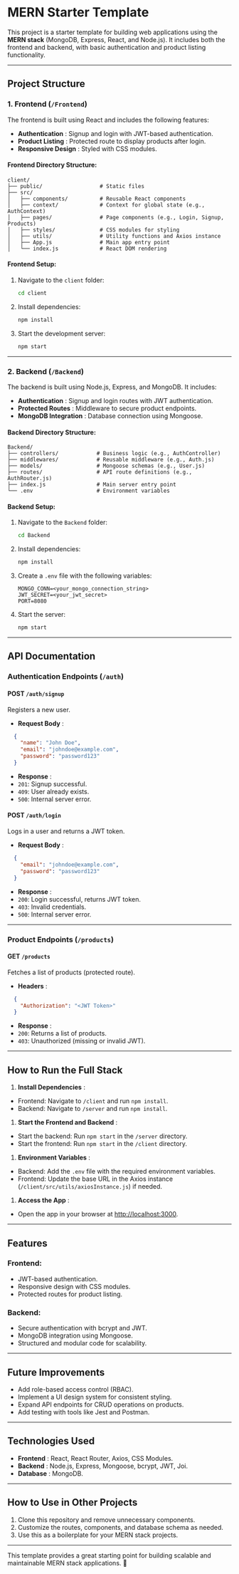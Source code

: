 
# MERN Starter Template

This project is a starter template for building web applications using the **MERN stack** (MongoDB, Express, React, and Node.js). It includes both the frontend and backend, with basic authentication and product listing functionality.

---

## Project Structure

### 1. Frontend (`/Frontend`)

The frontend is built using React and includes the following features:

* **Authentication** : Signup and login with JWT-based authentication.
* **Product Listing** : Protected route to display products after login.
* **Responsive Design** : Styled with CSS modules.

#### Frontend Directory Structure:

```
client/
├── public/                  # Static files
├── src/
│   ├── components/          # Reusable React components
│   ├── context/             # Context for global state (e.g., AuthContext)
│   ├── pages/               # Page components (e.g., Login, Signup, Products)
│   ├── styles/              # CSS modules for styling
│   ├── utils/               # Utility functions and Axios instance
│   ├── App.js               # Main app entry point
│   └── index.js             # React DOM rendering
```

#### Frontend Setup:

1. Navigate to the `client` folder:
   ```bash
   cd client
   ```
2. Install dependencies:
   ```bash
   npm install
   ```
3. Start the development server:
   ```bash
   npm start
   ```

---

### 2. Backend (`/Backend`)

The backend is built using Node.js, Express, and MongoDB. It includes:

* **Authentication** : Signup and login routes with JWT authentication.
* **Protected Routes** : Middleware to secure product endpoints.
* **MongoDB Integration** : Database connection using Mongoose.

#### Backend Directory Structure:

```
Backend/
├── controllers/            # Business logic (e.g., AuthController)
├── middlewares/            # Reusable middleware (e.g., Auth.js)
├── models/                 # Mongoose schemas (e.g., User.js)
├── routes/                 # API route definitions (e.g., AuthRouter.js)
├── index.js                # Main server entry point
└── .env                    # Environment variables
```

#### Backend Setup:

1. Navigate to the `Backend` folder:
   ```bash
   cd Backend
   ```
2. Install dependencies:
   ```bash
   npm install
   ```
3. Create a `.env` file with the following variables:
   ```
   MONGO_CONN=<your_mongo_connection_string>
   JWT_SECRET=<your_jwt_secret>
   PORT=8080
   ```
4. Start the server:
   ```bash
   npm start
   ```

---

## API Documentation

### **Authentication Endpoints (`/auth`)**

#### **POST** `/auth/signup`

Registers a new user.

* **Request Body** :

```json
  {
    "name": "John Doe",
    "email": "johndoe@example.com",
    "password": "password123"
  }
```

* **Response** :
* `201`: Signup successful.
* `409`: User already exists.
* `500`: Internal server error.

#### **POST** `/auth/login`

Logs in a user and returns a JWT token.

* **Request Body** :

```json
  {
    "email": "johndoe@example.com",
    "password": "password123"
  }
```

* **Response** :
* `200`: Login successful, returns JWT token.
* `403`: Invalid credentials.
* `500`: Internal server error.

---

### **Product Endpoints (`/products`)**

#### **GET** `/products`

Fetches a list of products (protected route).

* **Headers** :

```json
  {
    "Authorization": "<JWT Token>"
  }
```

* **Response** :
* `200`: Returns a list of products.
* `403`: Unauthorized (missing or invalid JWT).

---

## How to Run the Full Stack

1. **Install Dependencies** :

* Frontend: Navigate to `/client` and run `npm install`.
* Backend: Navigate to `/server` and run `npm install`.

1. **Start the Frontend and Backend** :

* Start the backend: Run `npm start` in the `/server` directory.
* Start the frontend: Run `npm start` in the `/client` directory.

1. **Environment Variables** :

* Backend: Add the `.env` file with the required environment variables.
* Frontend: Update the base URL in the Axios instance (`/client/src/utils/axiosInstance.js`) if needed.

1. **Access the App** :

* Open the app in your browser at [http://localhost:3000](http://localhost:3000/).

---

## Features

### Frontend:

* JWT-based authentication.
* Responsive design with CSS modules.
* Protected routes for product listing.

### Backend:

* Secure authentication with bcrypt and JWT.
* MongoDB integration using Mongoose.
* Structured and modular code for scalability.

---

## Future Improvements

* Add role-based access control (RBAC).
* Implement a UI design system for consistent styling.
* Expand API endpoints for CRUD operations on products.
* Add testing with tools like Jest and Postman.

---

## Technologies Used

* **Frontend** : React, React Router, Axios, CSS Modules.
* **Backend** : Node.js, Express, Mongoose, bcrypt, JWT, Joi.
* **Database** : MongoDB.

---

## How to Use in Other Projects

1. Clone this repository and remove unnecessary components.
2. Customize the routes, components, and database schema as needed.
3. Use this as a boilerplate for your MERN stack projects.

---

This template provides a great starting point for building scalable and maintainable MERN stack applications. 🚀
